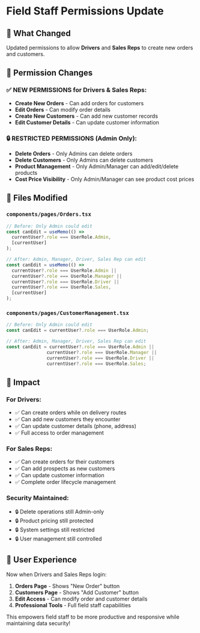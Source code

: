 # Field Staff Permissions Update

## 🎯 What Changed
Updated permissions to allow **Drivers** and **Sales Reps** to create new orders and customers.

## 📝 Permission Changes

### ✅ **NEW PERMISSIONS for Drivers & Sales Reps:**
- **Create New Orders** - Can add orders for customers
- **Edit Orders** - Can modify order details  
- **Create New Customers** - Can add new customer records
- **Edit Customer Details** - Can update customer information

### 🔒 **RESTRICTED PERMISSIONS (Admin Only):**
- **Delete Orders** - Only Admins can delete orders
- **Delete Customers** - Only Admins can delete customers  
- **Product Management** - Only Admin/Manager can add/edit/delete products
- **Cost Price Visibility** - Only Admin/Manager can see product cost prices

## 📂 Files Modified

### `components/pages/Orders.tsx`
```typescript
// Before: Only Admin could edit
const canEdit = useMemo(() => 
  currentUser?.role === UserRole.Admin,
  [currentUser]
);

// After: Admin, Manager, Driver, Sales Rep can edit
const canEdit = useMemo(() => 
  currentUser?.role === UserRole.Admin || 
  currentUser?.role === UserRole.Manager ||
  currentUser?.role === UserRole.Driver ||
  currentUser?.role === UserRole.Sales,
  [currentUser]
);
```

### `components/pages/CustomerManagement.tsx`
```typescript
// Before: Only Admin could edit
const canEdit = currentUser?.role === UserRole.Admin;

// After: Admin, Manager, Driver, Sales Rep can edit  
const canEdit = currentUser?.role === UserRole.Admin || 
               currentUser?.role === UserRole.Manager ||
               currentUser?.role === UserRole.Driver ||
               currentUser?.role === UserRole.Sales;
```

## 🚀 Impact

### **For Drivers:**
- ✅ Can create orders while on delivery routes
- ✅ Can add new customers they encounter
- ✅ Can update customer details (phone, address)
- ✅ Full access to order management

### **For Sales Reps:**
- ✅ Can create orders for their customers
- ✅ Can add prospects as new customers
- ✅ Can update customer information
- ✅ Complete order lifecycle management

### **Security Maintained:**
- 🔒 Delete operations still Admin-only
- 🔒 Product pricing still protected
- 🔒 System settings still restricted
- 🔒 User management still controlled

## 📱 User Experience

Now when Drivers and Sales Reps login:
1. **Orders Page** - Shows "New Order" button 
2. **Customers Page** - Shows "Add Customer" button
3. **Edit Access** - Can modify order and customer details
4. **Professional Tools** - Full field staff capabilities

This empowers field staff to be more productive and responsive while maintaining data security!